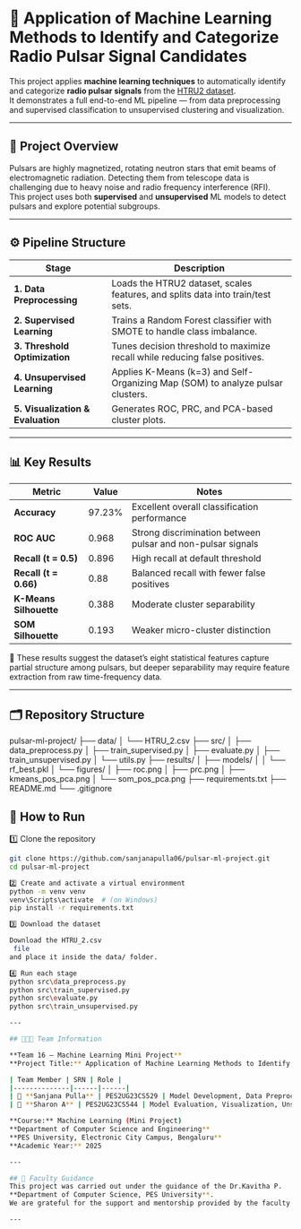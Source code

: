 # 🚀 Application of Machine Learning Methods to Identify and Categorize Radio Pulsar Signal Candidates

This project applies **machine learning techniques** to automatically identify and categorize **radio pulsar signals** from the [HTRU2 dataset](https://archive.ics.uci.edu/dataset/372/htru2).  
It demonstrates a full end-to-end ML pipeline — from data preprocessing and supervised classification to unsupervised clustering and visualization.

---

## 🌌 Project Overview

Pulsars are highly magnetized, rotating neutron stars that emit beams of electromagnetic radiation. Detecting them from telescope data is challenging due to heavy noise and radio frequency interference (RFI).  
This project uses both **supervised** and **unsupervised** ML models to detect pulsars and explore potential subgroups.

---

## ⚙️ Pipeline Structure

| Stage | Description |
|--------|--------------|
| **1. Data Preprocessing** | Loads the HTRU2 dataset, scales features, and splits data into train/test sets. |
| **2. Supervised Learning** | Trains a Random Forest classifier with SMOTE to handle class imbalance. |
| **3. Threshold Optimization** | Tunes decision threshold to maximize recall while reducing false positives. |
| **4. Unsupervised Learning** | Applies K-Means (k=3) and Self-Organizing Map (SOM) to analyze pulsar clusters. |
| **5. Visualization & Evaluation** | Generates ROC, PRC, and PCA-based cluster plots. |

---

## 📊 Key Results

| Metric | Value | Notes |
|--------|--------|-------|
| **Accuracy** | 97.23% | Excellent overall classification performance |
| **ROC AUC** | 0.968 | Strong discrimination between pulsar and non-pulsar signals |
| **Recall (t = 0.5)** | 0.896 | High recall at default threshold |
| **Recall (t = 0.66)** | 0.88 | Balanced recall with fewer false positives |
| **K-Means Silhouette** | 0.388 | Moderate cluster separability |
| **SOM Silhouette** | 0.193 | Weaker micro-cluster distinction |

🧩 These results suggest the dataset’s eight statistical features capture partial structure among pulsars, but deeper separability may require feature extraction from raw time-frequency data.

---

## 🗂️ Repository Structure

pulsar-ml-project/
├── data/
│ └── HTRU_2.csv
├── src/
│ ├── data_preprocess.py
│ ├── train_supervised.py
│ ├── evaluate.py
│ ├── train_unsupervised.py
│ └── utils.py
├── results/
│ ├── models/
│ │ └── rf_best.pkl
│ └── figures/
│ ├── roc.png
│ ├── prc.png
│ ├── kmeans_pos_pca.png
│ └── som_pos_pca.png
├── requirements.txt
├── README.md
└── .gitignore
## 🧩 How to Run

1️⃣ Clone the repository
```bash
git clone https://github.com/sanjanapulla06/pulsar-ml-project.git
cd pulsar-ml-project

2️⃣ Create and activate a virtual environment
python -m venv venv
venv\Scripts\activate  # (on Windows)
pip install -r requirements.txt

3️⃣ Download the dataset

Download the HTRU_2.csv
 file
and place it inside the data/ folder.

4️⃣ Run each stage
python src\data_preprocess.py
python src\train_supervised.py
python src\evaluate.py
python src\train_unsupervised.py

---

## 🧑‍🤝‍🧑 Team Information

**Team 16 – Machine Learning Mini Project**  
**Project Title:** Application of Machine Learning Methods to Identify and Categorize Radio Pulsar Signal Candidates  

| Team Member | SRN | Role |
|--------------|------|------|
| 🧠 **Sanjana Pulla** | PES2UG23CS529 | Model Development, Data Preprocessing, Documentation |
| 🌌 **Sharon A** | PES2UG23CS544 | Model Evaluation, Visualization, Unsupervised Learning |

**Course:** Machine Learning (Mini Project)  
**Department of Computer Science and Engineering**  
**PES University, Electronic City Campus, Bengaluru**  
**Academic Year:** 2025  

---

## 💫 Faculty Guidance
This project was carried out under the guidance of the Dr.Kavitha P.
**Department of Computer Science, PES University**.  
We are grateful for the support and mentorship provided by the faculty during the course of this mini project.

---
